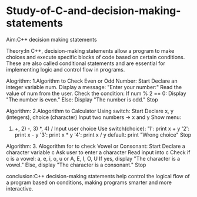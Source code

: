 # Study-of-C-and-decision-making-statements
Aim:C++ decision making statements

Theory:In C++, decision-making statements allow a program to make choices and execute specific blocks of code based on certain conditions. These are also called conditional statements and are essential for implementing logic and control flow in programs.


Alogrithm: 1.Algorithm to Check Even or Odd Number:
Start
Declare an integer variable num.
Display a message: "Enter your number:"
Read the value of num from the user.
Check the condition:
If num % 2 == 0:
Display "The number is even."
Else:
Display "The number is odd."
Stop

Algorithm: 2.Alogorithm to Calculator Using switch:
Start
Declare x, y (integers), choice (character)
Input two numbers → x and y
Show menu:
1) +, 2) -, 3) *, 4) /
Input user choice
Use switch(choice):
'1': print x + y
'2': print x - y
'3': print x * y
'4': print x / y
default: print "Wrong choice"
Stop

Algorithm: 3. Alogorithm for to check Vowel or Consonant:
Start
Declare a character variable c
Ask user to enter a character
Read input into c
Check if c is a vowel:
a, e, i, o, u or A, E, I, O, U
If yes, display "The character is a vowel."
Else, display "The character is a consonant."
Stop

conclusion:C++ decision-making statements help control the logical flow of a program based on conditions, making programs smarter and more interactive.
